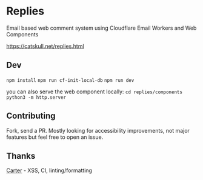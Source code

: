 # Replies
Email based web comment system using Cloudflare Email Workers and Web Components

https://catskull.net/replies.html

## Dev
`npm install`
`npm run cf-init-local-db`
`npm run dev`

you can also serve the web component locally:
`cd replies/components`
`python3 -m http.server`

## Contributing
Fork, send a PR. Mostly looking for accessibility improvements, not major features but feel free to open an issue.

## Thanks
[Carter](https://github.com/carterworks) - XSS, CI, linting/formatting
